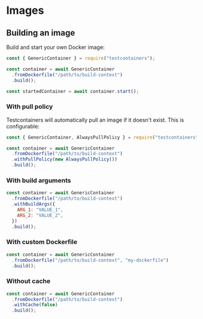 # Images

## Building an image

Build and start your own Docker image:

```javascript
const { GenericContainer } = require("testcontainers");

const container = await GenericContainer
  .fromDockerfile("/path/to/build-context")
  .build();

const startedContainer = await container.start();
```

### With pull policy

Testcontainers will automatically pull an image if it doesn't exist. This is configurable:

```javascript
const { GenericContainer, AlwaysPullPolicy } = require("testcontainers");

const container = await GenericContainer
  .fromDockerfile("/path/to/build-context")
  .withPullPolicy(new AlwaysPullPolicy())
  .build();
```

### With build arguments

```javascript
const container = await GenericContainer
  .fromDockerfile("/path/to/build-context")
  .withBuildArgs({
    ARG_1: "VALUE_1",    
    ARG_2: "VALUE_2",    
  })
  .build();
```

### With custom Dockerfile

```javascript
const container = await GenericContainer
  .fromDockerfile("/path/to/build-context", "my-dockerfile")
  .build();
```

### Without cache

```javascript
const container = await GenericContainer
  .fromDockerfile("/path/to/build-context")
  .withCache(false)
  .build();
```
